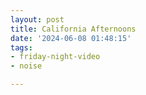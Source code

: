 ```yaml
---
layout: post
title: California Afternoons
date: '2024-06-08 01:48:15'
tags:
- friday-night-video
- noise

---
```


